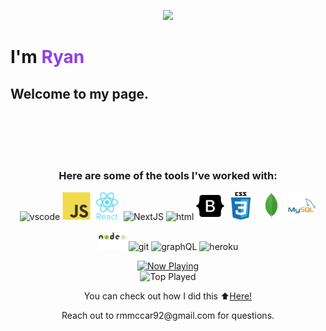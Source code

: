 <p align="center">
  <img src="https://capsule-render.vercel.app/api?type=waving&color=gradient&text=Hey!&height=150&section=header"/>
</p>


# I'm <span style="color: #8D41E6;"> Ryan</span>

<h2>Welcome to my page.</h2>
<br/>
<br/>

</div>
<br/>
<br/>
<div align="center">
<h3> Here are some of the tools I've worked with: </h3>
<p align="center">
<img src="https://cdn.jsdelivr.net/gh/devicons/devicon/icons/vscode/vscode-original.svg" alt="vscode" width="45" height="45"/>
<img src="https://raw.githubusercontent.com/devicons/devicon/master/icons/javascript/javascript-original.svg" alt="javascript" width="45" height="45" />
<img src="https://raw.githubusercontent.com/devicons/devicon/master/icons/react/react-original-wordmark.svg" alt="react" width="45" height="45" />
<img src="https://cdn.jsdelivr.net/gh/devicons/devicon/icons/nextjs/nextjs-original.svg" width="45" height="45" alt="NextJS"/>
<img src="https://cdn.jsdelivr.net/gh/devicons/devicon/icons/html5/html5-original.svg" alt="html" width="45" height="45"/>
<img src="https://raw.githubusercontent.com/devicons/devicon/master/icons/bootstrap/bootstrap-plain.svg" alt="bootstrap" width="45" height="45" />
<img src="https://raw.githubusercontent.com/devicons/devicon/master/icons/css3/css3-original-wordmark.svg" alt="css3" width="45" height="45" />
<img src="https://raw.githubusercontent.com/devicons/devicon/master/icons/mongodb/mongodb-original.svg" alt="mongodb" width="45" height="45" />
<img src="https://raw.githubusercontent.com/devicons/devicon/master/icons/mysql/mysql-original-wordmark.svg" alt="mysql" width="45" height="45" />
<img src="https://raw.githubusercontent.com/devicons/devicon/master/icons/nodejs/nodejs-original-wordmark.svg" alt="nodejs" width="45" height="45" />
<img src="https://cdn.jsdelivr.net/gh/devicons/devicon/icons/git/git-original.svg" alt="git" width="45" height="45"/>
<img src="https://cdn.jsdelivr.net/gh/devicons/devicon/icons/graphql/graphql-plain.svg" alt="graphQL" width="45" height="45" />
<img src="https://cdn.jsdelivr.net/gh/devicons/devicon/icons/heroku/heroku-original.svg" alt="heroku" width="45" height="45" />
                    
</p>
</div>

<div align="center">
<a href="https://rmmccar92.vercel.app/api/now-playing?open">
 <img src="https://rmmccar92.vercel.app/api/now-playing" alt="Now Playing">
 </a>

 <br />
 <img src="https://rmmccar92.vercel.app/api/top-played" alt ="Top Played">
 <p>
 <p> You can check out how I did this ⬆️<a href="https://github.com/rmmccar92/rmmccar92/blob/main/credits.md">Here!</a>
</p>
<p align="center">
Reach out to rmmccar92@gmail.com for questions.
</p>
